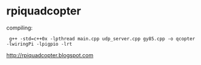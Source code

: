 rpiquadcopter
=============


compiling:
```
 g++ -std=c++0x -lpthread main.cpp udp_server.cpp gy85.cpp -o qcopter -lwiringPi -lpigpio -lrt
```


http://rpiquadcopter.blogspot.com
